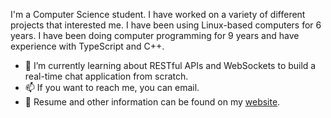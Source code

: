 <!-- ![image](https://github.com/Chrono-byte/Chrono-byte/blob/99daac849958a506292192bea505347c0c34615b/greetings.png) -->

I'm a Computer Science student. I have worked on a variety of different projects that interested me. I have been using Linux-based computers for 6 years. I have been doing computer programming for 9 years and have experience with TypeScript and C++. 

- 🌱 I’m currently learning about RESTful APIs and WebSockets to build a real-time chat application from scratch.
- 📫 If you want to reach me, you can email.
- 📝 Resume and other information can be found on my [website](https://unknownhost.name).
